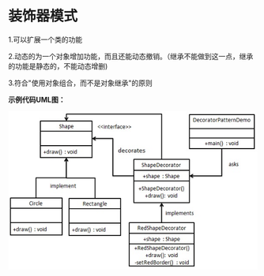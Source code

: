 装饰器模式
===

1.可以扩展一个类的功能

2.动态的为一个对象增加功能，而且还能动态撤销。（继承不能做到这一点，继承的功能是静态的，不能动态增删)

3.符合"使用对象组合，而不是对象继承"的原则

**示例代码UML图：**

![alt tag](decorator_pattern_uml_diagram.jpg)